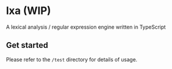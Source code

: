 # lxa (WIP)

A lexical analysis / regular expression engine written in TypeScript

## Get started

Please refer to the `/test` directory for details of usage.
